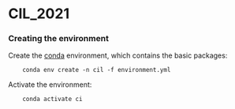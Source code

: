 # CIL_2021

### Creating the environment

Create the [conda](https://docs.conda.io/projects/conda/en/latest/user-guide/install/index.html) environment, which contains the basic packages:

```
    conda env create -n cil -f environment.yml
```

Activate the environment:

```
    conda activate ci
```
